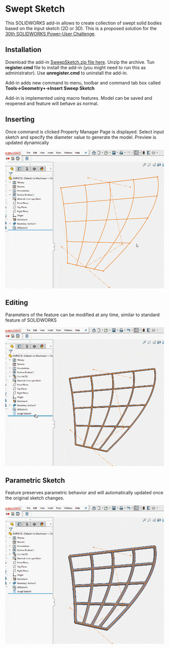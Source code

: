 # Swept Sketch

This SOLIDWORKS add-in allows to create collection of swept solid bodies based on the input sketch (2D or 3D). This is a proposed solution for the [30th SOLIDWORKS Power-User Challenge](https://forum.solidworks.com/thread/245173).

## Installation

Download the add-in [SweepSketch.zip file here](https://github.com/xarial/xcad-examples/releases/tag/0.2). Unzip the archive. Tun **register.cmd** file to install the add-in (you might need to run this as administrator). Use **unregister.cmd** to uninstall the add-in.

Add-in adds new command to menu, toolbar and command tab box called **Tools->Geometry+->Insert Sweep Sketch**

Add-in is implemented using macro features. Model can be saved and reopened and feature will behave as normal.

## Inserting

Once command is clicked Property Manager Page is displayed. Select input sketch and specify the diameter value to generate the model. Preview is updated dynamically

![Inserting swept sketch](data/insert-feature.gif)

## Editing

Parameters of the feature can be modified at any time, similar to standard feature of SOLIDWORKS

![Editing parameters of feature](data/edit-feature.gif)

## Parametric Sketch

Feature preserves parametric behavior and will automatically updated once the original sketch changes.

![Geometry is updated once the sketch is updated](data/modify-sketch.gif)